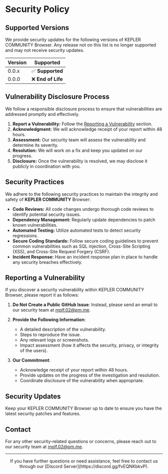 # Security Policy

## Supported Versions

We provide security updates for the following versions of KEPLER COMMUNITY Browser. Any release not on this list is no longer supported and may not receive security updates.

| Version | Supported      |
|---------|----------------|
| 0.0.x     | ✅ **Supported**|
| 0.0.0     | ❌ **End of Life**|

## Vulnerability Disclosure Process

We follow a responsible disclosure process to ensure that vulnerabilities are addressed promptly and effectively.

1. **Report a Vulnerability:** Follow the [Reporting a Vulnerability](#reporting-a-vulnerability) section.
2. **Acknowledgment:** We will acknowledge receipt of your report within 48 hours.
3. **Assessment:** Our security team will assess the vulnerability and determine its severity.
4. **Resolution:** We will work on a fix and keep you updated on our progress.
5. **Disclosure:** Once the vulnerability is resolved, we may disclose it publicly in coordination with you.

## Security Practices

We adhere to the following security practices to maintain the integrity and safety of **KEPLER COMMUNITY** Browser:

- **Code Reviews:** All code changes undergo thorough code reviews to identify potential security issues.
- **Dependency Management:** Regularly update dependencies to patch known vulnerabilities.
- **Automated Testing:** Utilize automated tests to detect security regressions.
- **Secure Coding Standards:** Follow secure coding guidelines to prevent common vulnerabilities such as SQL injection, Cross-Site Scripting (XSS), and Cross-Site Request Forgery (CSRF).
- **Incident Response:** Have an incident response plan in place to handle any security breaches effectively.

## Reporting a Vulnerability

If you discover a security vulnerability within KEPLER COMMUNITY Browser, please report it as follows:

1. **Do Not Create a Public GitHub Issue**: Instead, please send an email to our security team at [mplf.02@pm.me](mailto:mplf.02@pm.me).

2. **Provide the Following Information**:
   - A detailed description of the vulnerability.
   - Steps to reproduce the issue.
   - Any relevant logs or screenshots.
   - Impact assessment (how it affects the security, privacy, or integrity of the users).

3. **Our Commitment**:
   - Acknowledge receipt of your report within 48 hours.
   - Provide updates on the progress of the investigation and resolution.
   - Coordinate disclosure of the vulnerability when appropriate.

## Security Updates

Keep your KEPLER COMMUNITY Browser up to date to ensure you have the latest security patches and features.

## Contact

For any other security-related questions or concerns, please reach out to our security team at [mplf.02@pm.me](mailto:mplf.02@pm.me).

---

<p align="center">If you have further questions or need assistance, feel free to contact us through our [Discord Server](https://discord.gg/fvEQNKbkvP).</p>